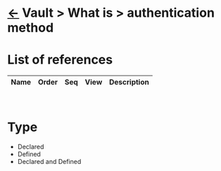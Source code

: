 <head><link rel="stylesheet" href="../../../md.css"/><script src="../../../md.js"></script></head>

[//]: #(Reference)
[Repo_Readme]:     ../list/object_list.md

# [&larr;][Repo_Readme] Vault > What is > authentication method
# List of references
|Name|Order|Seq|View|Description|
|-|-|-|-|-|
<br>

# Type
- Declared
- Defined
- Declared and Defined
